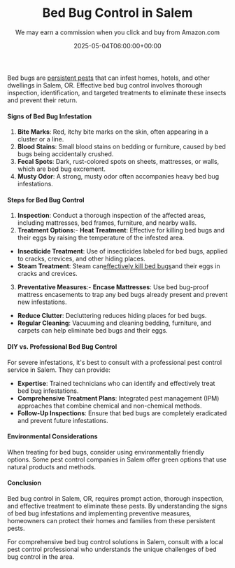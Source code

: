 ﻿---
author: We may earn a commission when you click and buy from Amazon.com
layout: post
title: Bed Bug Control in Salem
date: '2025-05-04T06:00:00+00:00'
categories:
- Bed Bugs
- Guide
- Salem
tags: []
slug: /bed-bug-control-in-salem/
lastmod: 2025-05-07T12:21:23+03:00
---

Bed bugs are
[persistent pests](https://pestpolicy.com/what-causes-bed-bugs/)
that can infest homes, hotels, and other dwellings in Salem, OR. Effective bed bug control involves thorough inspection, identification, and targeted treatments to eliminate these insects and prevent their return.
#### Signs of Bed Bug Infestation
1. **Bite Marks**: Red, itchy bite marks on the skin, often appearing in a cluster or a line.
2. **Blood Stains**: Small blood stains on bedding or furniture, caused by bed bugs being accidentally crushed.
3. **Fecal Spots**: Dark, rust-colored spots on sheets, mattresses, or walls, which are bed bug excrement.
4. **Musty Odor**: A strong, musty odor often accompanies heavy bed bug infestations.
#### Steps for Bed Bug Control
1. **Inspection**: Conduct a thorough inspection of the affected areas, including mattresses, bed frames, furniture, and nearby walls.
2. **Treatment Options**:- **Heat Treatment**: Effective for killing bed bugs and their eggs by raising the temperature of the infested area.
- **Insecticide Treatment**: Use of insecticides labeled for bed bugs, applied to cracks, crevices, and other hiding places.
- **Steam Treatment**: Steam can[effectively kill bed bugs](https://pestpolicy.com/best-bed-bug-steamer/)and their eggs in cracks and crevices.
3. **Preventative Measures**:- **Encase Mattresses**: Use bed bug-proof mattress encasements to trap any bed bugs already present and prevent new infestations.
- **Reduce Clutter**: Decluttering reduces hiding places for bed bugs.
- **Regular Cleaning**: Vacuuming and cleaning bedding, furniture, and carpets can help eliminate bed bugs and their eggs.
#### DIY vs. Professional Bed Bug Control
For severe infestations, it's best to consult with a professional pest control service in Salem. They can provide:
- **Expertise**: Trained technicians who can identify and effectively treat bed bug infestations.
- **Comprehensive Treatment Plans**: Integrated pest management (IPM) approaches that combine chemical and non-chemical methods.
- **Follow-Up Inspections**: Ensure that bed bugs are completely eradicated and prevent future infestations.
#### Environmental Considerations
When treating for bed bugs, consider using environmentally friendly options. Some pest control companies in Salem offer green options that use natural products and methods.
#### Conclusion
Bed bug control in Salem, OR, requires prompt action, thorough inspection, and effective treatment to eliminate these pests. By understanding the signs of bed bug infestations and implementing preventive measures, homeowners can protect their homes and families from these persistent pests.

For comprehensive bed bug control solutions in Salem, consult with a local pest control professional who understands the unique challenges of bed bug control in the area.